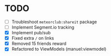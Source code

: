 # TODO
- [ ] Troubleshoot `meteorclub:shareit` package
- [ ] Implement Segment.io tracking
- [x] Implement pub/sub
- [x] Fixed extra `/` on links
- [x] Removed 15 friends reward
- [x] Refactored to ViewModels (manuel:viewmodel)
